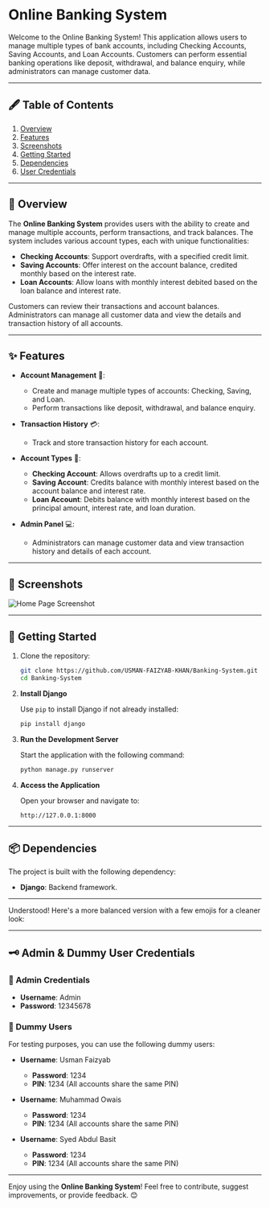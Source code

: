 # Online Banking System

Welcome to the Online Banking System! This application allows users to manage multiple types of bank accounts, including Checking Accounts, Saving Accounts, and Loan Accounts. Customers can perform essential banking operations like deposit, withdrawal, and balance enquiry, while administrators can manage customer data.

---

## 🖋 Table of Contents
1. [Overview](#-overview)
2. [Features](#-features)
3. [Screenshots](#-screenshots)
4. [Getting Started](#-getting-started)
5. [Dependencies](#-dependencies)
6. [User Credentials](#-admin-and-dummy-user-credentials)

---

## 📜 Overview

The **Online Banking System** provides users with the ability to create and manage multiple accounts, perform transactions, and track balances. The system includes various account types, each with unique functionalities:

- **Checking Accounts**: Support overdrafts, with a specified credit limit.
- **Saving Accounts**: Offer interest on the account balance, credited monthly based on the interest rate.
- **Loan Accounts**: Allow loans with monthly interest debited based on the loan balance and interest rate.

Customers can review their transactions and account balances. Administrators can manage all customer data and view the details and transaction history of all accounts.

---

## ✨ Features

- **Account Management** 🏦:
  - Create and manage multiple types of accounts: Checking, Saving, and Loan.
  - Perform transactions like deposit, withdrawal, and balance enquiry.

- **Transaction History** 💳:
  - Track and store transaction history for each account.

- **Account Types** 🔄:
  - **Checking Account**: Allows overdrafts up to a credit limit.
  - **Saving Account**: Credits balance with monthly interest based on the account balance and interest rate.
  - **Loan Account**: Debits balance with monthly interest based on the principal amount, interest rate, and loan duration.

- **Admin Panel** 💻:
  - Administrators can manage customer data and view transaction history and details of each account.

---

## 📸 Screenshots

![Home Page Screenshot]()  

---

## 🚀 Getting Started

1. Clone the repository:
   ```bash
   git clone https://github.com/USMAN-FAIZYAB-KHAN/Banking-System.git
   cd Banking-System
   ```

2. **Install Django**
   
   Use `pip` to install Django if not already installed:
   
   ```bash
   pip install django
   ```

4. **Run the Development Server**
   
   Start the application with the following command:
     
   ```bash
   python manage.py runserver
   ```

6. **Access the Application**
   
   Open your browser and navigate to:
   
   ```
   http://127.0.0.1:8000
   ```

---

## 📦 Dependencies

The project is built with the following dependency:

- **Django**: Backend framework.

---

Understood! Here's a more balanced version with a few emojis for a cleaner look:

---

## 🗝️ Admin & Dummy User Credentials

### **👑 Admin Credentials**  
- **Username**: Admin  
- **Password**: 12345678  

### **👥 Dummy Users**  
For testing purposes, you can use the following dummy users:  

- **Username**: Usman Faizyab  
  - **Password**: 1234  
  - **PIN**: 1234 (All accounts share the same PIN)

- **Username**: Muhammad Owais  
  - **Password**: 1234  
  - **PIN**: 1234 (All accounts share the same PIN)

- **Username**: Syed Abdul Basit  
  - **Password**: 1234  
  - **PIN**: 1234 (All accounts share the same PIN)

---

Enjoy using the **Online Banking System**! Feel free to contribute, suggest improvements, or provide feedback. 😊
